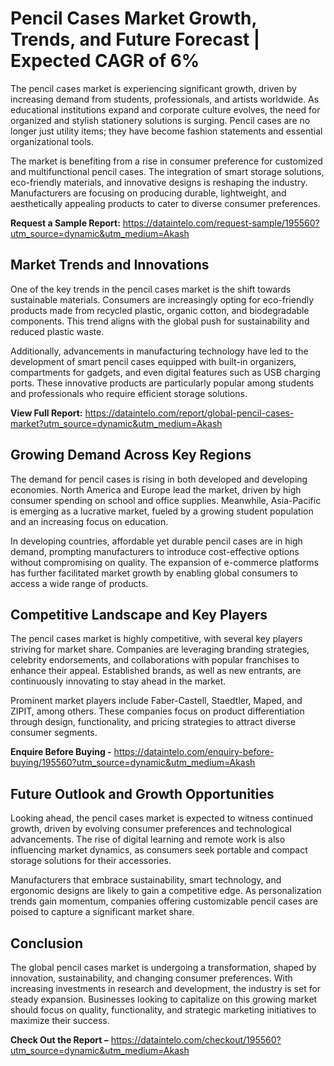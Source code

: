 # Pencil Cases Market Growth, Trends, and Future Forecast | Expected CAGR of 6%

The pencil cases market is experiencing significant growth, driven by increasing demand from students, professionals, and artists worldwide. As educational institutions expand and corporate culture evolves, the need for organized and stylish stationery solutions is surging. Pencil cases are no longer just utility items; they have become fashion statements and essential organizational tools.

The market is benefiting from a rise in consumer preference for customized and multifunctional pencil cases. The integration of smart storage solutions, eco-friendly materials, and innovative designs is reshaping the industry. Manufacturers are focusing on producing durable, lightweight, and aesthetically appealing products to cater to diverse consumer preferences.

**Request a Sample Report:** https://dataintelo.com/request-sample/195560?utm_source=dynamic&utm_medium=Akash

## Market Trends and Innovations

One of the key trends in the pencil cases market is the shift towards sustainable materials. Consumers are increasingly opting for eco-friendly products made from recycled plastic, organic cotton, and biodegradable components. This trend aligns with the global push for sustainability and reduced plastic waste.

Additionally, advancements in manufacturing technology have led to the development of smart pencil cases equipped with built-in organizers, compartments for gadgets, and even digital features such as USB charging ports. These innovative products are particularly popular among students and professionals who require efficient storage solutions.

**View Full Report:** https://dataintelo.com/report/global-pencil-cases-market?utm_source=dynamic&utm_medium=Akash

## Growing Demand Across Key Regions

The demand for pencil cases is rising in both developed and developing economies. North America and Europe lead the market, driven by high consumer spending on school and office supplies. Meanwhile, Asia-Pacific is emerging as a lucrative market, fueled by a growing student population and an increasing focus on education.

In developing countries, affordable yet durable pencil cases are in high demand, prompting manufacturers to introduce cost-effective options without compromising on quality. The expansion of e-commerce platforms has further facilitated market growth by enabling global consumers to access a wide range of products.

## Competitive Landscape and Key Players

The pencil cases market is highly competitive, with several key players striving for market share. Companies are leveraging branding strategies, celebrity endorsements, and collaborations with popular franchises to enhance their appeal. Established brands, as well as new entrants, are continuously innovating to stay ahead in the market.

Prominent market players include Faber-Castell, Staedtler, Maped, and ZIPIT, among others. These companies focus on product differentiation through design, functionality, and pricing strategies to attract diverse consumer segments.

**Enquire Before Buying -** https://dataintelo.com/enquiry-before-buying/195560?utm_source=dynamic&utm_medium=Akash

## Future Outlook and Growth Opportunities

Looking ahead, the pencil cases market is expected to witness continued growth, driven by evolving consumer preferences and technological advancements. The rise of digital learning and remote work is also influencing market dynamics, as consumers seek portable and compact storage solutions for their accessories.

Manufacturers that embrace sustainability, smart technology, and ergonomic designs are likely to gain a competitive edge. As personalization trends gain momentum, companies offering customizable pencil cases are poised to capture a significant market share.

## Conclusion

The global pencil cases market is undergoing a transformation, shaped by innovation, sustainability, and changing consumer preferences. With increasing investments in research and development, the industry is set for steady expansion. Businesses looking to capitalize on this growing market should focus on quality, functionality, and strategic marketing initiatives to maximize their success.

**Check Out the Report –** https://dataintelo.com/checkout/195560?utm_source=dynamic&utm_medium=Akash
